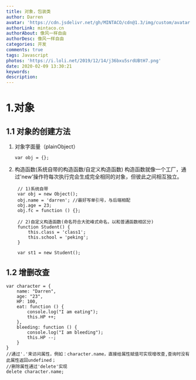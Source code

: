 ```yaml
---
title: 对象，包装类
author: Darren
avatar: 'https://cdn.jsdelivr.net/gh/MINTACO/cdn@1.3/img/custom/avatar.jpg'
authorLink: mintaco.cn
authorAbout: 像风一样自由
authorDesc: 像风一样自由
categories: 开发
comments: true
tags: Javascript
photos: 'https://i.loli.net/2019/12/14/j36bxu5srdUBtH7.png'
date: 2020-02-09 13:30:21
keywords:
description:
---
```

# 1.对象
## 1.1 对象的创建方法
1. 对象字面量（plainObject）
   ```
   var obj = {};
   ```
2. 构造函数(系统自带的构造函数/自定义构造函数)
   构造函数就像一个工厂，通过'new'操作符每次执行完会生成完全相同的对象，但彼此之间相互独立。
   ```
    // 1)系统自带
    var obj = new Object();
    obj.name = 'darren'; //最好写单引号，与后端相配
    obj.age = 23;
    obj.fc = function () {};

    // 2)自定义构造函数(命名符合大驼峰式命名，以和普通函数相区分)
    function Student() {
        this.class = 'class1';
        this.school = 'peking';
    }

    var st1 = new Student(); 
   ```
## 1.2 增删改查
```
var character = {
    name: "Darren",
    age: "23",
    HP: 100,
    eat: function () {
        console.log("I am eating");
        this.HP ++;
    },
    bleeding: function () {
        console.log("I am bleeding");
        this.HP --;
    }
}
//通过'.'来访问属性，例如：character.name，直接给属性赋值可实现增改查,查询时没有此属性返回undefined；
//删除属性通过'delete'实现
delete character.name;
```